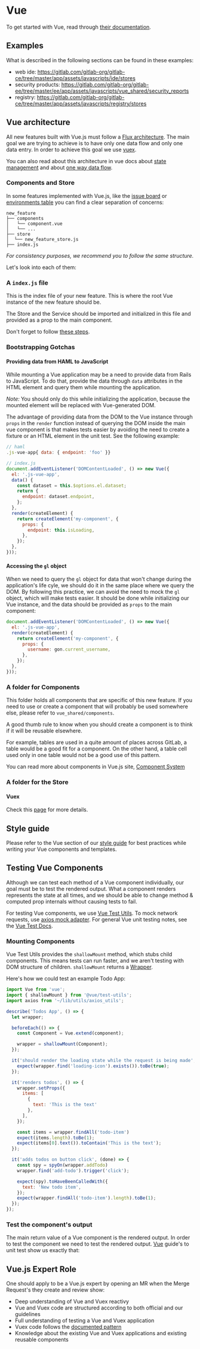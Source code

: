 # Vue

To get started with Vue, read through [their documentation][vue-docs].

## Examples

What is described in the following sections can be found in these examples:

- web ide: https://gitlab.com/gitlab-org/gitlab-ce/tree/master/app/assets/javascripts/ide/stores
- security products: https://gitlab.com/gitlab-org/gitlab-ee/tree/master/ee/app/assets/javascripts/vue_shared/security_reports
- registry: https://gitlab.com/gitlab-org/gitlab-ce/tree/master/app/assets/javascripts/registry/stores

## Vue architecture

All new features built with Vue.js must follow a [Flux architecture][flux].
The main goal we are trying to achieve is to have only one data flow and only one data entry.
In order to achieve this goal we use [vuex](#vuex).

You can also read about this architecture in vue docs about [state management][state-management]
and about [one way data flow][one-way-data-flow].

### Components and Store

In some features implemented with Vue.js, like the [issue board][issue-boards]
or [environments table][environments-table]
you can find a clear separation of concerns:

```
new_feature
├── components
│   └── component.vue
│   └── ...
├── store
│  └── new_feature_store.js
├── index.js
```
_For consistency purposes, we recommend you to follow the same structure._

Let's look into each of them:

### A `index.js` file

This is the index file of your new feature. This is where the root Vue instance
of the new feature should be.

The Store and the Service should be imported and initialized in this file and
provided as a prop to the main component.

Don't forget to follow [these steps][page_specific_javascript].

### Bootstrapping Gotchas
#### Providing data from HAML to JavaScript
While mounting a Vue application may be a need to provide data from Rails to JavaScript.
To do that, provide the data through `data` attributes in the HTML element and query them while mounting the application.

_Note:_ You should only do this while initializing the application, because the mounted element will be replaced with Vue-generated DOM.

The advantage of providing data from the DOM to the Vue instance through `props` in the `render` function
instead of querying the DOM inside the main vue component is that makes tests easier by avoiding the need to
create a fixture or an HTML element in the unit test. See the following example:

```javascript
// haml
.js-vue-app{ data: { endpoint: 'foo' }}

// index.js
document.addEventListener('DOMContentLoaded', () => new Vue({
  el: '.js-vue-app',
  data() {
    const dataset = this.$options.el.dataset;
    return {
      endpoint: dataset.endpoint,
    };
  },
  render(createElement) {
    return createElement('my-component', {
      props: {
        endpoint: this.isLoading,
      },
    });
  },
}));
```

#### Accessing the `gl` object
When we need to query the `gl` object for data that won't change during the application's life cyle, we should do it in the same place where we query the DOM.
By following this practice, we can avoid the need to mock the `gl` object, which will make tests easier.
It should be done while initializing our Vue instance, and the data should be provided as `props` to the main component:

```javascript
document.addEventListener('DOMContentLoaded', () => new Vue({
  el: '.js-vue-app',
  render(createElement) {
    return createElement('my-component', {
      props: {
        username: gon.current_username,
      },
    });
  },
}));
```

### A folder for Components

This folder holds all components that are specific of this new feature.
If you need to use or create a component that will probably be used somewhere
else, please refer to `vue_shared/components`.

A good thumb rule to know when you should create a component is to think if
it will be reusable elsewhere.

For example, tables are used in a quite amount of places across GitLab, a table
would be a good fit for a component. On the other hand, a table cell used only
in one table would not be a good use of this pattern.

You can read more about components in Vue.js site, [Component System][component-system]

### A folder for the Store

#### Vuex
Check this [page](vuex.md) for more details.

## Style guide

Please refer to the Vue section of our [style guide](style_guide_js.md#vue-js)
for best practices while writing your Vue components and templates.

## Testing Vue Components

Although we can test each method of a Vue component individually, our goal must be to test the rendered output.
What a component renders represents the state at all times, and we should be able to change method & computed prop internals without causing tests to fail.

For testing Vue components, we use [Vue Test Utils][vue-test-utils]. To mock network requests, use [axios mock adapter](axios.md#mock-axios-response-on-tests). For general Vue unit testing notes, see the [Vue Test Docs][vue-test].


### Mounting Components

Vue Test Utils provides the `shallowMount` method, which stubs child components. This means tests
can run faster, and we aren't testing with DOM structure of children. `shallowMount` returns a [Wrapper][vue-test-utils-wrapper].

Here's how we could test an example Todo App:

```javascript
import Vue from 'vue';
import { shallowMount } from '@vue/test-utils';
import axios from '~/lib/utils/axios_utils';

describe('Todos App', () => {
  let wrapper;

  beforeEach(() => {
    const Component = Vue.extend(component);

    wrapper = shallowMount(Component);
  });

  it('should render the loading state while the request is being made', () => {
    expect(wrapper.find('loading-icon').exists()).toBe(true);
  });

  it('renders todos', () => {
    wrapper.setProps({
      items: [
        {
          text: 'This is the text'
        },
      ],
    });

    const items = wrapper.findAll('todo-item')
    expect(items.length).toBe(1);
    expect(items[0].text()).toContain('This is the text');
  });

  it('adds todos on button click', (done) => {
    const spy = spyOn(wrapper.addTodo)
    wrapper.find('add-todo').trigger('click');

    expect(spy).toHaveBeenCalledWith({
      text: 'New todo item',
    });
    expect(wrapper.findAll('todo-item').length).toBe(1);
  });
});
```

### Test the component's output
The main return value of a Vue component is the rendered output. In order to test the component we
need to test the rendered output. [Vue][vue-test] guide's to unit test show us exactly that:

## Vue.js Expert Role
One should apply to be a Vue.js expert by opening an MR when the Merge Request's they create and review show:
- Deep understanding of Vue and Vuex reactivy
- Vue and Vuex code are structured according to both official and our guidelines
- Full understanding of testing a Vue and Vuex application
- Vuex code follows the [documented pattern](./vuex.md#actions-pattern-request-and-receive-namespaces)
- Knowledge about the existing Vue and Vuex applications and existing reusable components


[vue-docs]: http://vuejs.org/guide/index.html
[vue-test-utils]: https://vue-test-utils.vuejs.org/
[vue-test-utils-wrapper]: https://vue-test-utils.vuejs.org/api/wrapper
[issue-boards]: https://gitlab.com/gitlab-org/gitlab-ce/tree/master/app/assets/javascripts/boards
[environments-table]: https://gitlab.com/gitlab-org/gitlab-ce/tree/master/app/assets/javascripts/environments
[page_specific_javascript]: https://docs.gitlab.com/ce/development/frontend.html#page-specific-javascript
[component-system]: https://vuejs.org/v2/guide/#Composing-with-Components
[state-management]: https://vuejs.org/v2/guide/state-management.html#Simple-State-Management-from-Scratch
[one-way-data-flow]: https://vuejs.org/v2/guide/components.html#One-Way-Data-Flow
[vue-test]: https://vuejs.org/v2/guide/unit-testing.html
[flux]: https://facebook.github.io/flux
[axios]: https://github.com/axios/axios
